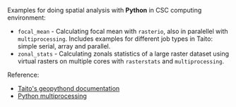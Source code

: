 Examples for doing spatial analysis with **Python** in CSC computing environment:
* `focal_mean` - Calculating focal mean with `rasterio`, also in paralellel with `multiprocessing`. Includes examples for different job types in Taito: simple serial, array and parallel. 
* `zonal_stats` - Calculating zonals statistics of a large raster dataset using virtual rasters on multiple cores with `rasterstats` and `multiprocessing`.

Reference:
* [Taito's geopythond documentation](https://research.csc.fi/-/geopython)
* [Python multiprocessing](http://pymotw.com/2/multiprocessing/basics.html)
